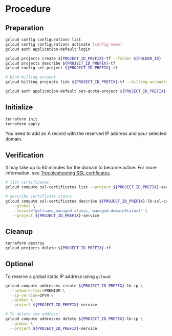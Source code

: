 # Procedure

## Preparation

```sh
gcloud config configurations list
gcloud config configurations activate [config-name]
gcloud auth application-default login

gcloud projects create ${PROJECT_ID_PREFIX}-tf --folder ${FOLDER_ID}
gcloud projects describe ${PROJECT_ID_PREFIX}-tf
gcloud config set project ${PROJECT_ID_PREFIX}-tf

# bind billing account
gcloud billing projects link ${PROJECT_ID_PREFIX}-tf --billing-account=${BILLING_ACCOUNT_ID}

gcloud auth application-default set-quota-project ${PROJECT_ID_PREFIX}-tf
```

## Initialize

```sh
terraform init
terraform apply
```

You need to add an A record with the reserved IP address and your selected domain.

## Verification

It may take up to 60 minutes for the domain to become active.
For more information, see [Troubleshooting SSL certificates](https://cloud.google.com/load-balancing/docs/ssl-certificates/troubleshooting).

```sh
# list certificates
gcloud compute ssl-certificates list --project ${PROJECT_ID_PREFIX}-service

# describe certificate status
gcloud compute ssl-certificates describe ${PROJECT_ID_PREFIX}-lb-ssl-cert \
   --global \
   --format="get(name,managed.status, managed.domainStatus)" \
   --project ${PROJECT_ID_PREFIX}-service
```

## Cleanup

```sh
terraform destroy
gcloud projects delete ${PROJECT_ID_PREFIX}-tf
```

## Optional

To reserve a global static IP address using `gcloud`:

```sh
gcloud compute addresses create ${PROJECT_ID_PREFIX}-lb-ip \
  --network-tier=PREMIUM \
  --ip-version=IPV4 \
  --global \
  --project ${PROJECT_ID_PREFIX}-service

# To delete the address:
gcloud compute addresses delete ${PROJECT_ID_PREFIX}-lb-ip \
  --global \
  --project ${PROJECT_ID_PREFIX}-service
```

